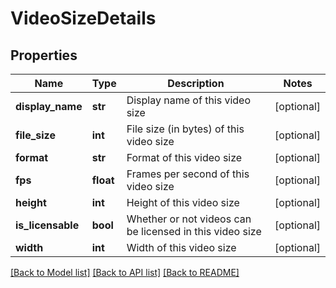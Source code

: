 # VideoSizeDetails

## Properties
Name | Type | Description | Notes
------------ | ------------- | ------------- | -------------
**display_name** | **str** | Display name of this video size | [optional] 
**file_size** | **int** | File size (in bytes) of this video size | [optional] 
**format** | **str** | Format of this video size | [optional] 
**fps** | **float** | Frames per second of this video size | [optional] 
**height** | **int** | Height of this video size | [optional] 
**is_licensable** | **bool** | Whether or not videos can be licensed in this video size | [optional] 
**width** | **int** | Width of this video size | [optional] 

[[Back to Model list]](../README.md#documentation-for-models) [[Back to API list]](../README.md#documentation-for-api-endpoints) [[Back to README]](../README.md)


